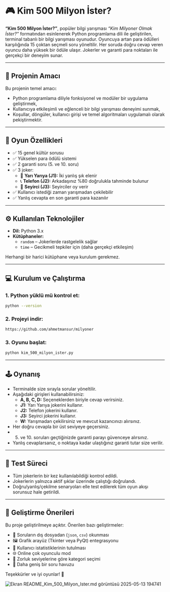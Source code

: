 
# 🎮 Kim 500 Milyon İster?

**“Kim 500 Milyon İster?”**, popüler bilgi yarışması *“Kim Milyoner Olmak İster?”* formatından esinlenerek Python programlama dili ile geliştirilen, terminal tabanlı bir bilgi yarışması oyunudur. Oyuncuya artan para ödülleri karşılığında 15 çoktan seçmeli soru yöneltilir. Her soruda doğru cevap veren oyuncu daha yüksek bir ödüle ulaşır. Jokerler ve garanti para noktaları ile gerçekçi bir deneyim sunar.

---

## 🧠 Projenin Amacı

Bu projenin temel amacı:
- Python programlama diliyle fonksiyonel ve modüler bir uygulama geliştirmek,
- Kullanıcıya etkileşimli ve eğlenceli bir bilgi yarışması deneyimi sunmak,
- Koşullar, döngüler, kullanıcı girişi ve temel algoritmaları uygulamalı olarak pekiştirmektir.

---

## 🧩 Oyun Özellikleri

- ✅ 15 genel kültür sorusu
- ✅ Yükselen para ödülü sistemi
- ✅ 2 garanti soru (5. ve 10. soru)
- ✅ 3 joker:
  - 🎲 **Yarı Yarıya (J1):** İki yanlış şık elenir
  - 📞 **Telefon (J2):** Arkadaşınız %80 doğrulukla tahminde bulunur
  - 👥 **Seyirci (J3):** Seyirciler oy verir
- ✅ Kullanıcı istediği zaman yarışmadan çekilebilir
- ✅ Yanlış cevapta en son garanti para kazanılır

---

## ⚙️ Kullanılan Teknolojiler

- **Dil:** Python 3.x
- **Kütüphaneler:**  
  - `random` – Jokerlerde rastgelelik sağlar  
  - `time` – Gecikmeli tepkiler için (daha gerçekçi etkileşim)

Herhangi bir harici kütüphane veya kurulum gerekmez.

---

## 💻 Kurulum ve Çalıştırma

### 1. Python yüklü mü kontrol et:
```bash
python --version
```

### 2. Projeyi indir:
```bash
https://github.com/ahmetmansur/milyoner
```

### 3. Oyunu başlat:
```bash
python kim_500_milyon_ister.py
```

---

## 🕹️ Oynanış

- Terminalde size sırayla sorular yöneltilir.
- Aşağıdaki girişleri kullanabilirsiniz:
  - **A, B, C, D:** Seçeneklerden biriyle cevap verirsiniz.
  - **J1:** Yarı Yarıya jokerini kullanır.
  - **J2:** Telefon jokerini kullanır.
  - **J3:** Seyirci jokerini kullanır.
  - **W:** Yarışmadan çekilirsiniz ve mevcut kazancınızı alırsınız.
- Her doğru cevapla bir üst seviyeye geçersiniz.
- 5. ve 10. soruları geçtiğinizde garanti parayı güvenceye alırsınız.
- Yanlış cevaplarsanız, o noktaya kadar ulaştığınız garanti tutar size verilir.

---

## 🧪 Test Süreci

- Tüm jokerlerin bir kez kullanılabildiği kontrol edildi.
- Jokerlerin yalnızca aktif şıklar üzerinde çalıştığı doğrulandı.
- Doğru/yanlış/çekilme senaryoları elle test edilerek tüm oyun akışı sorunsuz hale getirildi.

---

## 🧠 Geliştirme Önerileri

Bu proje geliştirilmeye açıktır. Önerilen bazı geliştirmeler:

- 🔄 Soruların dış dosyadan (`json`, `csv`) okunması
- 🖼️ Grafik arayüz (Tkinter veya PyQt) entegrasyonu
- 🧠 Kullanıcı istatistiklerinin tutulması
- 🌐 Online çok oyunculu mod
- 🎯 Zorluk seviyelerine göre kategori seçimi
- 📂 Daha geniş bir soru havuzu


Teşekkürler ve iyi oyunlar! 🎉

![Ekran [README_Kim_500_Milyon_Ister.md](https://github.com/user-attachments/files/20192942/README_Kim_500_Milyon_Ister.md)
görüntüsü 2025-05-13 194741](https://github.com/user-attachments/assets/f7a88b17-f96e-41c4-a210-8e6f119ab060)
